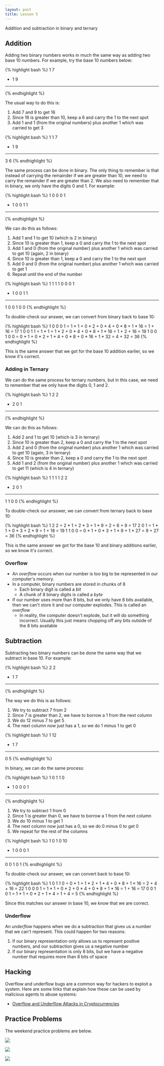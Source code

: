 ```yaml
---
layout: post
title: Lesson 5
---
```


Addition and subtraction in binary and ternary

## Addition

Adding two binary numbers works in much the same way as adding two base 10 numbers. For example, try the base 10 numbers below:

{% highlight bash %}
  1 7
+ 1 9
-----
{% endhighlight %}

The usual way to do this is:

1. Add 7 and 9 to get 16
2. Since 16 is greater than 10, keep a 6 and carry the 1 to the next spot
3. Add 1 and 1 (from the original numbers) plus another 1 which was carried to get 3

{% highlight bash %}
  1
  1 7
+ 1 9
-----
  3 6
{% endhighlight %}

The same process can be done in binary. The only thing to remember is that instead of carrying the remainder if we are greater than 10, we need to carry the remainder if we are greater than 2. We also need to remember that in binary, we only have the digits 0 and 1. For example:

{% highlight bash %}
  1 0 0 0 1
+ 1 0 0 1 1
-----------
{% endhighlight %}

We can do this as follows:

1. Add 1 and 1 to get 10 (which is 2 in binary)
2. Since 10 is greater than 1, keep a 0 and carry the 1 to the next spot
3. Add 1 and 0 (from the original number) plus another 1 which was carried to get 10 (again, 2 in binary)
4. Since 10 is greater than 1, keep a 0 and carry the 1 to the next spot
5. Add 0 and 0 (from the original number) plus another 1 which was carried to get 1
6. Repeat until the end of the number

{% highlight bash %}
1     1 1
  1 0 0 0 1
+ 1 0 0 1 1
-----------
1 0 0 1 0 0
{% endhighlight %}

To double-check our answer, we can convert from binary back to base 10:

{% highlight bash %}
1 0 0 0 1   = 1 * 1 + 0 * 2 + 0 * 4 + 0 * 8 + 1 * 16
            = 1 + 16
            = 17
1 0 0 1 1   = 1 * 1 + 1 * 2 + 0 * 4 + 0 * 8 + 1 * 16
            = 1 + 2 + 16
            = 19
1 0 0 1 0 0 = 0 * 1 + 0 * 2 + 1 * 4 + 0 * 8 + 0 * 16 + 1 * 32
            = 4 + 32
            = 36
{% endhighlight %}

This is the same answer that we got for the base 10 addition earlier, so we know it's correct.

### Adding in Ternary

We can do the same process for ternary numbers, but in this case, we need to remember that we only have the digits 0, 1 and 2.

{% highlight bash %}
  1 2 2
+ 2 0 1
-------
{% endhighlight %}

We can do this as follows:

1. Add 2 and 1 to get 10 (which is 3 in ternary)
2. Since 10 is greater than 2, keep a 0 and carry the 1 to the next spot
3. Add 2 and 0 (from the original number) plus another 1 which was carried to get 10 (again, 3 in ternary)
4. Since 10 is greater than 2, keep a 0 and carry the 1 to the next spot
5. Add 1 and 2 (from the original number) plus another 1 which was carried to get 11 (which is 4 in ternary)

{% highlight bash %}
1 1 1
  1 2 2
+ 2 0 1
-------
1 1 0 0
{% endhighlight %}

To double-check our ansswer, we can convert from ternary back to base 10:

{% highlight bash %}
1 2 2   = 2 * 1 + 2 * 3 + 1 * 9
        = 2 + 6 + 9
        = 17
2 0 1   = 1 * 1 + 0 * 3 + 2 * 9
        = 1 + 18
        = 19
1 1 0 0 = 0 * 1 + 0 * 3 + 1 * 9 + 1 * 27
        = 9 + 27
        = 36
{% endhighlight %}

This is the same answer we got for the base 10 and binary additions earlier, so we know it's correct.

### Overflow

- An *overflow* occurs when our number is too big to be represented in our computer's memory.
- In a computer, binary numbers are stored in chunks of 8
  - Each binary digit is called a *bit*
  - A chunk of 8 binary digits is called a *byte*
- If our number uses more than 8 bits, but we only have 8 bits available, then we can't store it and our computer explodes. This is called an *overflow*
  - In reality, the computer doesn't explode, but it will do something incorrect. Usually this just means chopping off any bits outside of the 8 bits available

## Subtraction

Subtracting two binary numbers can be done the same way that we subtract in base 10. For example:

{% highlight bash %}
  2 2
- 1 7
-----
{% endhighlight %}

The way we do this is as follows:

1. We try to subtract 7 from 2
2. Since 7 is greater than 2, we have to borrow a 1 from the next column
3. We do 12 minus 7 to get 5
4. The next column now just has a 1, so we do 1 minus 1 to get 0

{% highlight bash %}
  1 12
- 1  7
------
  0  5
{% endhighlight %}

In binary, we can do the same process:

{% highlight bash %}
  1 0 1 1 0
- 1 0 0 0 1
-----------
{% endhighlight %}

1. We try to subtract 1 from 0
2. Since 1 is greater than 0, we have to borrow a 1 from the next column
3. We do 10 minus 1 to get 1
4. The next column now just has a 0, so we do 0 minus 0 to get 0
5. We repeat for the rest of the columns

{% highlight bash %}
  1 0 1 0 10
- 1 0 0 0  1
------------
  0 0 1 0  1
{% endhighlight %}

To double-check our answer, we can convert back to base 10:

{% highlight bash %}
1 0 1 1 0 = 0 * 1 + 1 * 2 + 1 * 4 + 0 * 8 + 1 * 16
          = 2 + 4 + 16
          = 22
1 0 0 0 1 = 1 * 1 + 0 * 2 + 0 * 4 + 0 * 8 + 1 * 16
          = 1 + 16
          = 17
0 0 1 0 1 = 1 * 1 + 0 * 2 + 1 * 4
          = 1 + 4
          = 5
{% endhighlight %}

Since this matches our answer in base 10, we know that we are correct.

### Underflow

An *underflow* happens when we do a subtraction that gives us a number that we can't represent. This could happen for two reasons:

1. If our binary representation only allows us to represent positive numbers, and our subtraction gives us a negative number
2. If our binary representation is only 8 bits, but we have a negative number that requires more than 8 bits of space

## Hacking

Overflow and underflow bugs are a common way for hackers to exploit a system. Here are some links that explain how these can be used by malicious agents to abuse systems:

- [Overflow and Underflow Attacks in Cryptocurrencies](https://cryptoadventure.com/understanding-overflow-and-underflow-attacks-on-smart-contracts/)

## Practice Problems

The weekend practice problems are below.

![](/assets/images/5/0.png)

![](/assets/images/5/1.png)

![](/assets/images/5/2.png)
